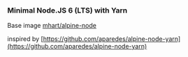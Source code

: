 ### Minimal Node.JS 6 (LTS) with Yarn

Base image [mhart/alpine-node](https://github.com/mhart/alpine-node)

inspired by [https://github.com/aparedes/alpine-node-yarn](https://github.com/aparedes/alpine-node-yarn)